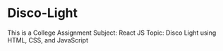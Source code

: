 # Disco-Light
This is a College Assignment     Subject: React JS    Topic: Disco Light using HTML, CSS, and JavaScript
